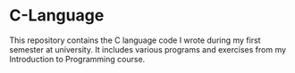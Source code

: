 # C-Language
This repository contains the C language code I wrote during my first semester at university. It includes various programs and exercises from my Introduction to Programming course.
